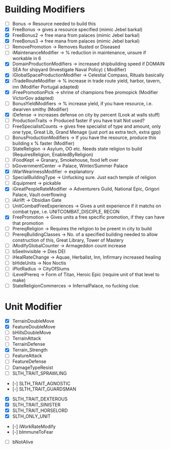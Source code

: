 # Building Modifiers
- [ ] Bonus -> Resource needed to build this
- [x] FreeBonus -> gives a resource specified (mimic Jebel barkal)
- [x] FreeBonus2 -> free mana from palaces (mimic Jebel barkal)
- [x] FreeBonus3 -> free mana from palaces (mimic Jebel barkal)
- [ ] RemovePromotion -> Removes Rusted or Diseased
- [ ] iMaintenanceModifier -> % reduction in maintenance, unsure if workable in 6
- [x] DomainProductionModifiers -> increased shipbuilding speed if DOMAIN SEA for shipyard (Investigate Naval Policy) ( Modifier)
- [x] iGlobalSpaceProductionModifier -> Celestial Compass, Rituals basically
- [x] iTradeRouteModifier -> % increase in trade route yield, harbor, tavern, inn (Modifier Portugal adapted)
- [x] iFreePromotionPick -> shrine of champions free promopick (Modifier VictorGov adapted)
- [ ] BonusYieldModifiers -> % increase yield, if you have resource, i.e. dwarven smithy (Modifier)
- [x] iDefense -> increases defense on city by percent   (Look at walls stuff)
- [ ] ProductionTraits -> Produced faster if you have trait    Not used?
- [ ] FreeSpecialistCounts -> gives free specialist of type and amount, only one type, Great Lib, Grand Menage (just port as extra tech, extra gpp)
- [ ] BonusProductionModifiers -> If you have the resource, produce this building x % faster (Modifier)
- [ ] StateReligion -> Asylum, OO etc. Needs state religion to build (RequiresReligion, EnabledByReligion)
- [ ] iFoodKept -> Granary, Smokehouse, food left over
- [ ] bGovernmentCenter -> Palace, Winter/Summer Palace
- [x] iWarWearinessModifier -> explanatory
- [ ] SpecialBuildingType -> Unfucking sure. Just each temple of religion
- [ ] iEquipment -> pickable
- [x] iGreatPeopleRateModifier -> Adventurers Guild, National Epic, Grigori Palace, Vault overflowing
- [ ] iAirlift -> Obsidian Gate
- [ ] UnitCombatFreeExperiences -> Gives a unit experience if it matchs on combat type, i.e. UNITCOMBAT_DISCIPLE, RECON
- [x] FreePromotion -> Gives units a free specific promotion, if they can have that promotion
- [ ] PrereqReligion -> Requires the religion to be preent in city to build
- [ ] PrereqBuildingClasses -> No. of a specified building needed to allow construction of this, Great Library, Tower of Mastery
- [ ] iModifyGlobalCounter -> Armageddon count increase
- [ ] bSeeInvisible -> Dies DEI
- [ ] iHealRateChange -> Aquae, Herbalist, Inn, Infirmary increased healing
- [ ] bHideUnits -> Nox Noctis
- [ ] iPlotRadius -> CityOfSlums
- [ ] iLevelPrereq -> Form of Titan, Heroic Epic (require unit of that level to make)
- [ ] StateReligionCommerces -> InfernalPalace, no fucking clue.
# Unit Modifier
- [x] TerrainDoubleMove
- [x] FeatureDoubleMove
- [ ] bHillsDoubleMove
- [ ] TerrainAttack
- [ ] TerrainDefense
- [x] Terrain_Strength
- [ ] FeatureAttack
- [ ] FeatureDefense
- [ ] DamageTypeResist
- [ ] SLTH_TRAIT_SPRAWLING
- [-] SLTH_TRAIT_AGNOSTIC
- [-] SLTH_TRAIT_GUARDSMAN
- [x] SLTH_TRAIT_DEXTEROUS
- [x] SLTH_TRAIT_SINISTER
- [x] SLTH_TRAIT_HORSELORD
- [x] SLTH_ONLY_UNIT
- [-] iWorkRateModify
- [-] bImmuneToFear
- [ ] bNotAlive
